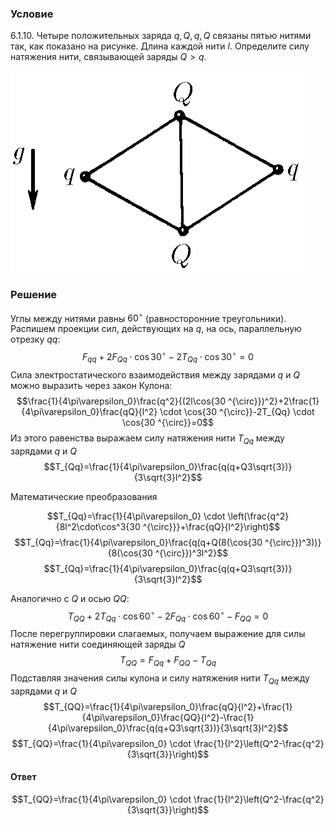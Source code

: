 ###  Условие 

$6.1.10.$ Четыре положительных заряда $q, Q, q, Q$ связаны пятью нитями так, как показано на рисунке. Длина каждой нити $l$. Определите силу натяжения нити, связывающей заряды $Q > q$. 

![ К задаче $6.1.10$ |476x322, 39%](../../img/6.1.10/statement.png)

### Решение

Углы между нитями равны $60^{\circ}$ (равносторонние треугольники). Распишем проекции сил, действующих на $q$, на ось, параллельную отрезку $qq$: $$F_{qq}+2F_{Qq} \cdot \cos{30 ^{\circ}}-2T_{Qq} \cdot \cos{30 ^{\circ}}=0$$ Сила электростатического взаимодействия между зарядами $q$ и $Q$ можно выразить через закон Кулона: $$\frac{1}{4\pi\varepsilon_0}\frac{q^2}{(2l\cos{30 ^{\circ}})^2}+2\frac{1}{4\pi\varepsilon_0}\frac{qQ}{l^2} \cdot \cos{30 ^{\circ}}-2T_{Qq} \cdot \cos{30 ^{\circ}}=0$$ Из этого равенства выражаем силу натяжения нити $T_{Qq}$ между зарядами $q$ и $Q$ $$T_{Qq}=\frac{1}{4\pi\varepsilon_0}\frac{q(q+Q3\sqrt{3})}{3\sqrt{3}l^2}$$ 

Математические преобразования

$$T_{Qq}=\frac{1}{4\pi\varepsilon_0} \cdot \left(\frac{q^2}{8l^2\cdot\cos^3{30 ^{\circ}}}+\frac{qQ}{l^2}\right)$$ $$T_{Qq}=\frac{1}{4\pi\varepsilon_0}\frac{q(q+Q(8(\cos{30 ^{\circ}})^3))}{8(\cos{30 ^{\circ}})^3l^2}$$ $$T_{Qq}=\frac{1}{4\pi\varepsilon_0}\frac{q(q+Q3\sqrt{3})}{3\sqrt{3}l^2}$$ 

Аналогично с $Q$ и осью $QQ$: $$T_{QQ}+2T_{Qq} \cdot \cos{60 ^{\circ}}-2F_{Qq} \cdot \cos{60 ^{\circ}}-F_{QQ}=0$$ После перегруппировки слагаемых, получаем выражение для силы натяжение нити соединяющей заряды $Q$ $$T_{QQ}=F_{Qq}+F_{QQ}-T_{Qq}$$ Подставляя значения силы кулона и силу натяжения нити $T_{Qq}$ между зарядами $q$ и $Q$ $$T_{QQ}=\frac{1}{4\pi\varepsilon_0}\frac{qQ}{l^2}+\frac{1}{4\pi\varepsilon_0}\frac{QQ}{l^2}-\frac{1}{4\pi\varepsilon_0}\frac{q(q+Q3\sqrt{3})}{3\sqrt{3}l^2}$$ $$T_{QQ}=\frac{1}{4\pi\varepsilon_0} \cdot \frac{1}{l^2}\left(Q^2-\frac{q^2}{3\sqrt{3}}\right)$$ 

#### Ответ

$$T_{QQ}=\frac{1}{4\pi\varepsilon_0} \cdot \frac{1}{l^2}\left(Q^2-\frac{q^2}{3\sqrt{3}}\right)$$ 
